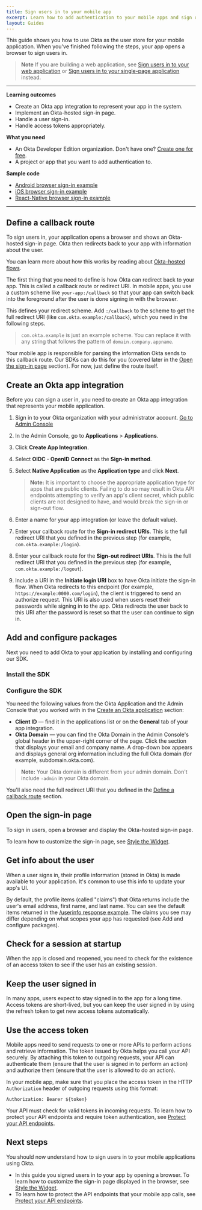 ```yaml
---
title: Sign users in to your mobile app
excerpt: Learn how to add authentication to your mobile apps and sign users in using Okta's APIs and libraries.
layout: Guides
---
```


This guide shows you how to use Okta as the user store for your mobile application. When you've finished following the steps, your app opens a browser to sign users in.

> **Note** If you are building a web application, see [Sign users in to your web application](/docs/guides/sign-into-web-app/) or [Sign users in to your single-page application](/docs/guides/sign-into-spa/) instead.

---

**Learning outcomes**

* Create an Okta app integration to represent your app in the system.
* Implement an Okta-hosted sign-in page.
* Handle a user sign-in.
* Handle access tokens appropriately.

**What you need**

* An Okta Developer Edition organization. Don't have one? [Create one for free](https://developer.okta.com/signup).
* A project or app that you want to add authentication to.

**Sample code**

* [Android browser sign-in example](https://github.com/okta/samples-android/tree/master/browser-sign-in)
* [iOS browser sign-in example](https://github.com/okta/samples-ios/tree/master/browser-sign-in)
* [React-Native browser sign-in example](https://github.com/okta/samples-js-react-native/tree/master/browser-sign-in)

---

## Define a callback route

To sign users in, your application opens a browser and shows an Okta-hosted sign-in page. Okta then redirects back to your app with information about the user. 

You can learn more about how this works by reading about [Okta-hosted flows](/docs/concepts/okta-hosted-flows/).

The first thing that you need to define is how Okta can redirect back to your app. This is called a callback route or redirect URI. In mobile apps, you use a custom scheme like `your-app:/callback` so that your app can switch back into the foreground after the user is done signing in with the browser.

<StackSelector snippet="definescheme"/>

This defines your redirect scheme. Add `:/callback` to the scheme to get the full redirect URI (like `com.okta.example:/callback`), which you need in the following steps.

> `com.okta.example` is just an example scheme. You can replace it with any string that follows the pattern of `domain.company.appname`.

Your mobile app is responsible for parsing the information Okta sends to this callback route. Our SDKs can do this for you (covered later in the [Open the sign-in page](#open-the-sign-in-page) section). For now, just define the route itself.

## Create an Okta app integration

Before you can sign a user in, you need to create an Okta app integration that represents your mobile application.

1. Sign in to your Okta organization with your administrator account.
<a href="https://developer.okta.com/login" target="_blank" class="Button--blue">Go to Admin Console</a>

1. In the Admin Console, go to **Applications** > **Applications**.
1. Click **Create App Integration**.
1. Select **OIDC - OpenID Connect** as the **Sign-in method**.
1. Select **Native Application** as the **Application type** and click **Next**.
    > **Note:** It is important to choose the appropriate application type for apps that are public clients. Failing to do so may result in Okta API endpoints attempting to verify an app's client secret, which public clients are not designed to have, and would break the sign-in or sign-out flow.
1. Enter a name for your app integration (or leave the default value).
1. Enter your callback route for the **Sign-in redirect URIs**. This is the full redirect URI that you defined in the <GuideLink link="../define-callback/">previous step</GuideLink> (for example, `com.okta.example:/login`).
1. Enter your callback route for the **Sign-out redirect URIs**. This is the full redirect URI that you defined in the <GuideLink link="../define-callback/">previous step</GuideLink> (for example, `com.okta.example:/logout`).
1. Include a URI in the **Initiate login URI** box to have Okta initiate the sign-in flow. When Okta redirects to this endpoint (for example, `https://example:0000.com/login`), the client is triggered to send an authorize request. This URI is also used when users reset their passwords while signing in to the app. Okta redirects the user back to this URI after the password is reset so that the user can continue to sign in.

## Add and configure packages

Next you need to add Okta to your application by installing and configuring our SDK.

### Install the SDK

<StackSelector snippet="installsdk"/>

### Configure the SDK

You need the following values from the Okta Application and the Admin Console that you worked with in the [Create an Okta application](#create-an-okta-application) section:

* **Client ID** &mdash; find it in the applications list or on the **General** tab of your app integration.
* **Okta Domain** &mdash; you can find the Okta Domain in the Admin Console's global header in the upper-right corner of the page. Click the section that displays your email and company name.  A drop-down box appears and displays general org information including the full Okta domain (for example, subdomain.okta.com).

> **Note:** Your Okta domain is different from your admin domain. Don't include `-admin` in your Okta domain.

You'll also need the full redirect URI that you defined in the [Define a callback route](#define-a-callback-route) section.

<StackSelector snippet="configuremid"/>

## Open the sign-in page

To sign in users, open a browser and display the Okta-hosted sign-in page.

To learn how to customize the sign-in page, see [Style the Widget](/docs/guides/style-the-widget/style-okta-hosted/).

<StackSelector snippet="signin"/>

## Get info about the user

When a user signs in, their profile information (stored in Okta) is made available to your application. It's common to use this info to update your app's UI.

By default, the profile items (called "claims") that Okta returns include the user's email address, first name, and last name. You can see the default items returned in the [/userinfo response example](/docs/reference/api/oidc/#response-example-success-5). The claims you see may differ depending on what scopes your app has requested (see <GuideLink link="../configure-packages/">Add and configure packages</GuideLink>).

<StackSelector snippet="getinfo"/>

<!-- You can also customize the items (called claims) that are returned from Okta. See [Token customization guide]. -->

## Check for a session at startup

When the app is closed and reopened, you need to check for the existence of an access token to see if the user has an existing session.

<StackSelector snippet="checkfortoken"/>

## Keep the user signed in

In many apps, users expect to stay signed in to the app for a long time. Access tokens are short-lived, but you can keep the user signed in by using the refresh token to get new access tokens automatically.

<StackSelector snippet="refresh"/>

## Use the access token

Mobile apps need to send requests to one or more APIs to perform actions and retrieve information. The token issued by Okta helps you call your API securely. By attaching this token to outgoing requests, your API can authenticate them (ensure that the user is signed in to perform an action) and authorize them (ensure that the user is allowed to do an action).

In your mobile app, make sure that you place the access token in the HTTP `Authorization` header of outgoing requests using this format:

```
Authorization: Bearer ${token}
```

Your API must check for valid tokens in incoming requests. To learn how to protect your API endpoints and require token authentication, see [Protect your API endpoints](/docs/guides/protect-your-api/).

<StackSelector snippet="usetoken"/>

## Next steps

You should now understand how to sign users in to your mobile applications using Okta.

* In this guide you signed users in to your app by opening a browser. To learn how to customize the sign-in page displayed in the browser, see [Style the Widget](/docs/guides/style-the-widget/style-okta-hosted/).
* To learn how to protect the API endpoints that your mobile app calls, see [Protect your API endpoints](/docs/guides/protect-your-api/).
